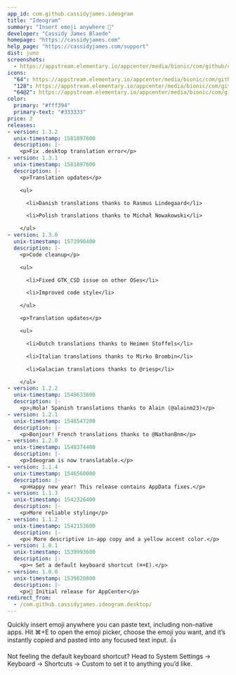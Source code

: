 ```yaml
---
app_id: com.github.cassidyjames.ideogram
title: "Ideogram"
summary: "Insert emoji anywhere 🎉"
developer: "Cassidy James Blaede"
homepage: "https://cassidyjames.com"
help_page: "https://cassidyjames.com/support"
dist: juno
screenshots:
  - https://appstream.elementary.io/appcenter/media/bionic/com/github/cassidyjames.ideogram/C54777879CA0DAA6D8313E605F494459/screenshots/image-1_orig.png
icons:
  "64": https://appstream.elementary.io/appcenter/media/bionic/com/github/cassidyjames.ideogram/C54777879CA0DAA6D8313E605F494459/icons/64x64/com.github.cassidyjames.ideogram_com.github.cassidyjames.ideogram.png
  "128": https://appstream.elementary.io/appcenter/media/bionic/com/github/cassidyjames.ideogram/C54777879CA0DAA6D8313E605F494459/icons/128x128/com.github.cassidyjames.ideogram_com.github.cassidyjames.ideogram.png
  "64@2": https://appstream.elementary.io/appcenter/media/bionic/com/github/cassidyjames.ideogram/C54777879CA0DAA6D8313E605F494459/icons/64x64@2/com.github.cassidyjames.ideogram_com.github.cassidyjames.ideogram.png
color:
  primary: "#fff394"
  primary-text: "#333333"
price: 2
releases:
- version: 1.3.2
  unix-timestamp: 1581897600
  description: |-
    <p>Fix .desktop translation error</p>
- version: 1.3.1
  unix-timestamp: 1581897600
  description: |-
    <p>Translation updates</p>

    <ul>

      <li>Danish translations thanks to Rasmus Lindegaard</li>

      <li>Polish translations thanks to Michał Nowakowski</li>

    </ul>
- version: 1.3.0
  unix-timestamp: 1572998400
  description: |-
    <p>Code cleanup</p>

    <ul>

      <li>Fixed GTK_CSD issue on other OSes</li>

      <li>Improved code style</li>

    </ul>

    <p>Translation updates</p>

    <ul>

      <li>Dutch translations thanks to Heimen Stoffels</li>

      <li>Italian translations thanks to Mirko Brombin</li>

      <li>Galacian translations thanks to @riesp</li>

    </ul>
- version: 1.2.2
  unix-timestamp: 1548633600
  description: |-
    <p>¡Hola! Spanish translations thanks to Alain (@alainm23)</p>
- version: 1.2.1
  unix-timestamp: 1548547200
  description: |-
    <p>Bonjour! French translations thanks to @NathanBnm</p>
- version: 1.2.0
  unix-timestamp: 1548374400
  description: |-
    <p>Ideogram is now translatable.</p>
- version: 1.1.4
  unix-timestamp: 1546560000
  description: |-
    <p>Happy new year! This release contains AppData fixes.</p>
- version: 1.1.3
  unix-timestamp: 1542326400
  description: |-
    <p>More reliable styling</p>
- version: 1.1.2
  unix-timestamp: 1542153600
  description: |-
    <p>ℹ More descriptive in-app copy and a yellow accent color.</p>
- version: 1.0.1
  unix-timestamp: 1539993600
  description: |-
    <p>⌨ Set a default keyboard shortcut (⌘+E).</p>
- version: 1.0.0
  unix-timestamp: 1539820800
  description: |-
    <p>🎉 Initial release for AppCenter</p>
redirect_from:
  - /com.github.cassidyjames.ideogram.desktop/
---
```


<p>Quickly insert emoji anywhere you can paste text, including non-native apps. Hit ⌘+E to open the emoji picker, choose the emoji you want, and it’s instantly copied and pasted into any focused text input. 👍</p>
<p>Not feeling the default keyboard shortcut? Head to System Settings → Keyboard → Shortcuts → Custom to set it to anything you’d like.</p>